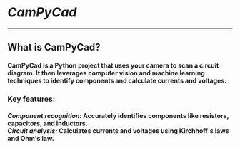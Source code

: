 <b><i><h1>CamPyCad</b></i></h1><hr>
<h2>
  What is CamPyCad?
</h2>
<h4>
  CamPyCad is a Python project that uses your camera to scan a circuit diagram. It then leverages computer vision and machine learning techniques to identify components and calculate currents and voltages.
</h4>
<h3>
Key features:
</h3>
<h4>
<i>Component recognition:</i> Accurately identifies components like resistors, capacitors, and inductors.<br>
<i>Circuit analysis:</i> Calculates currents and voltages using Kirchhoff's laws and Ohm's law.
</h4>
